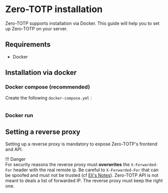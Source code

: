 # Zero-TOTP installation
Zero-TOTP supports installation via Docker. This guide will help you to set up Zero-TOTP on your server.
## Requirements 
- Docker 

## Installation via docker 
### Docker compose (recommended)
Create the following `docker-compose.yml` : 
```yaml title="docker-compose.yml"

```


### Docker run

## Setting a reverse proxy

Setting up a reverse proxy is mandatory to expose Zero-TOTP's frontend and API. 

!!! Danger  
    For security reasons the reverse proxy must **overwrites** the `X-Forwarded-For` header with the real remote ip. Be careful to `X-Forwarded-For` that can be spoofed and must not be trusted (cf [Eli's Notes](https://esd.io/blog/flask-apps-heroku-real-ip-spoofing.html)). Zero-TOTP API is not meant to deals a list of forwarded IP. The reverse proxy must keep the right one.